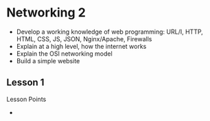 # Networking 2

- Develop a working knowledge of web programming: URL/I, HTTP, HTML, CSS, JS, JSON, Nginx/Apache, Firewalls
- Explain at a high level, how the internet works
- Explain the OSI networking model
- Build a simple website

## Lesson 1

Lesson Points

- 
